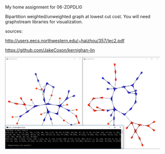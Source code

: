 My home assignment for 06-ZOPDLI0

Bipartition weighted/unweighted graph at lowest cut cost.
You will need graphstream libraries for visualization.
 
sources:

http://users.eecs.northwestern.edu/~haizhou/357/lec2.pdf

https://github.com/JakeCoxon/kernighan-lin

![GitHub Logo](/sshot.png)
